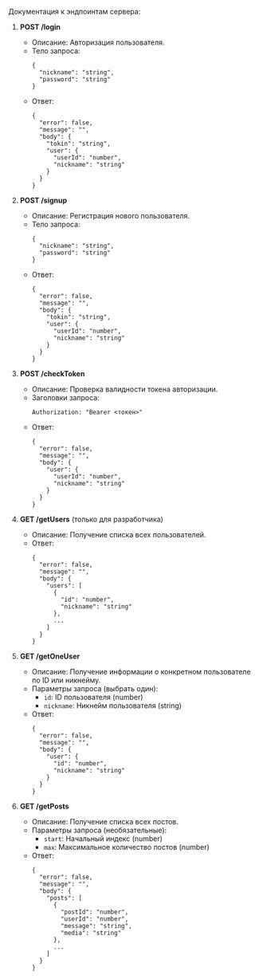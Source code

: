 Документация к эндпоинтам сервера:

1. **POST /login**
   - Описание: Авторизация пользователя.
   - Тело запроса:
     ```
     {
       "nickname": "string",
       "password": "string"
     }
     ```
   - Ответ:
     ```
     {
       "error": false,
       "message": "",
       "body": {
         "tokin": "string",
         "user": {
           "userId": "number",
           "nickname": "string"
         }
       }
     }
     ```

2. **POST /signup**
   - Описание: Регистрация нового пользователя.
   - Тело запроса:
     ```
     {
       "nickname": "string",
       "password": "string"
     }
     ```
   - Ответ:
     ```
     {
       "error": false,
       "message": "",
       "body": {
         "tokin": "string",
         "user": {
           "userId": "number",
           "nickname": "string"
         }
       }
     }
     ```

3. **POST /checkToken**
   - Описание: Проверка валидности токена авторизации.
   - Заголовки запроса:
     ```
     Authorization: "Bearer <токен>"
     ```
   - Ответ:
     ```
     {
       "error": false,
       "message": "",
       "body": {
         "user": {
           "userId": "number",
           "nickname": "string"
         }
       }
     }
     ```

4. **GET /getUsers** (только для разработчика)
   - Описание: Получение списка всех пользователей.
   - Ответ:
     ```
     {
       "error": false,
       "message": "",
       "body": {
         "users": [
           {
             "id": "number",
             "nickname": "string"
           },
           ...
         ]
       }
     }
     ```

5. **GET /getOneUser**
   - Описание: Получение информации о конкретном пользователе по ID или никнейму.
   - Параметры запроса (выбрать один):
     - `id`: ID пользователя (number)
     - `nickname`: Никнейм пользователя (string)
   - Ответ:
     ```
     {
       "error": false,
       "message": "",
       "body": {
         "user": {
           "id": "number",
           "nickname": "string"
         }
       }
     }
     ```

6. **GET /getPosts**
   - Описание: Получение списка всех постов.
   - Параметры запроса (необязательные):
     - `start`: Начальный индекс (number)
     - `max`: Максимальное количество постов (number)
   - Ответ:
     ```
     {
       "error": false,
       "message": "",
       "body": {
         "posts": [
           {
             "postId": "number",
             "userId": "number",
             "message": "string",
             "media": "string"
           },
           ...
         ]
       }
     }
     ```

